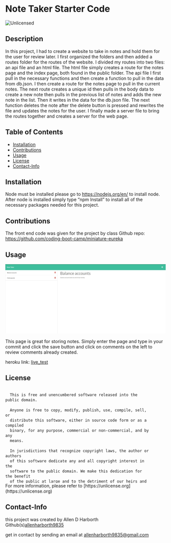 # Note Taker Starter Code
<img src="https://img.shields.io/badge/license-Unlicensed-blue" alt="Unlicensed">   

 ## Description
  In this project, I had to create a website to take in notes and hold them for the user for review later. I first organized the folders and then added a routes folder for the routes of the website. I divided my routes into two files: an api file and an html file. The html file simply creates a route for the notes page and the index page, both found in the public folder. The api file I first pull in the necessary functions and then create a function to pull in the data from db.json. I then create a route for the notes page to pull in the current notes. The next route creates a unique id then pulls in the body data to create a new note then pulls in the previous list of notes and adds the new note in the list. Then it writes in the data for the db.json file. The next function deletes the note after the delete button is pressed and rewrites the file and updates the notes for the user. I finally made a server file to bring the routes together and creates a server for the web page.  

  ## Table of Contents
  * [Installation](#installation)
  * [Contributions](#contributions)
  * [Usage](#usage)
  * [License](#license)
  * [Contact-Info](#contact-info)
## Installation  

Node must be installed please go to https://nodejs.org/en/ to install node.
After node is installed simply type “npm Install” to install all of the necessary packages needed for this project.


## Contributions

The front end code was given for the project by class
Github repo: https://github.com/coding-boot-camp/miniature-eureka

## Usage
![snapshot](img/snapshot_note_taker.jpg)

This page is great for storing notes. Simply enter the page and type in your commit and click the save button and click on comments on the left to review comments already created.

heroku link: [live_test](https://allenharborth9835-note-taker.herokuapp.com/)

## License
  <div style="height:300px; width:90%; overflow:auto;">

      This is free and unencumbered software released into the public domain.
    
      Anyone is free to copy, modify, publish, use, compile, sell, or
      distribute this software, either in source code form or as a compiled
      binary, for any purpose, commercial or non-commercial, and by any
      means.
      
      In jurisdictions that recognize copyright laws, the author or authors
      of this software dedicate any and all copyright interest in the
      software to the public domain. We make this dedication for the benefit
      of the public at large and to the detriment of our heirs and
      successors. We intend this dedication to be an overt act of
      relinquishment in perpetuity of all present and future rights to this
      software under copyright law.
      
      THE SOFTWARE IS PROVIDED "AS IS", WITHOUT WARRANTY OF ANY KIND,
      EXPRESS OR IMPLIED, INCLUDING BUT NOT LIMITED TO THE WARRANTIES OF
      MERCHANTABILITY, FITNESS FOR A PARTICULAR PURPOSE AND NONINFRINGEMENT.
      IN NO EVENT SHALL THE AUTHORS BE LIABLE FOR ANY CLAIM, DAMAGES OR
      OTHER LIABILITY, WHETHER IN AN ACTION OF CONTRACT, TORT OR OTHERWISE,
      ARISING FROM, OUT OF OR IN CONNECTION WITH THE SOFTWARE OR THE USE OR
      OTHER DEALINGS IN THE SOFTWARE.
  </div>
For more information, please refer to [https://unlicense.org](https://unlicense.org)

## Contact-Info
this project was created by Allen D Harborth  
Github(s)[allenharborth9835](https://github.com/allenharborth9835)

get in contact by sending an email at allenharborth9835@gmail.com
